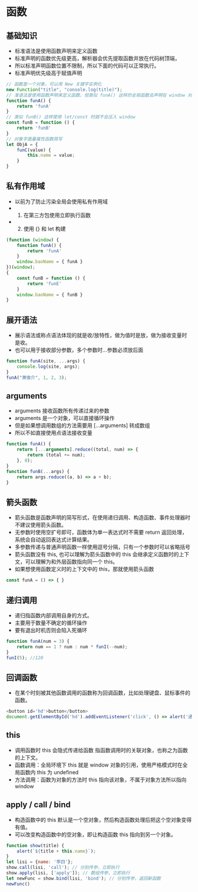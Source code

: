 # 函数

## 基础知识

* 标准语法是使用函数声明来定义函数
* 标准声明的函数优先级更高，解析器会优先提取函数并放在代码树顶端，
* 所以标准声明函数位置不限制，所以下面的代码可以正常执行。
* 标准声明优先级高于赋值声明

```javascript
// 函数是一个对象，可以用 New 关键字实例化
new Function("title", "console.log(title)");
// 准语法是使用函数声明来定义函数，但类似 funA() 这样的全局函数会声明在 window 对象中
function funA() {
    return 'funA'
}
// 类似 funB() 这样使用 let/const 时就不会压入 window
const funB = function () {
    return 'funB'
}
// 对象字面量属性函数简写
let ObjA = {
    funC(value) {
        this.name = value;
    }
}
```

## 私有作用域

* 以前为了防止污染全局会使用私有作用域
* 1. 在第三方包使用立即执行函数
* 2. 使用 {} 和 let 构建

```javascript
(function (window) {
    function funA() {
        return 'funA'
    }
    window.baoName = { funA }
})(window);
{
    const funB = function () {
        return 'funE'
    }
    window.baoName = { funB }
}
```

## 展开语法

* 展示语法或称点语法体现的就是收/放特性，做为值时是放，做为接收变量时是收。
* 也可以用于接收部分参数，多个参数时...参数必须放后面

```javascript
function funA(site, ...args) {
    console.log(site, args);
}
funA("萧俊介", 1, 2, 3);
```

## arguments

* arguments 接收函数所有传递过来的参数
* arguments 是一个对象，可以直接循环操作
* 但是如果想调用数组的方法需要用 [...arguments] 转成数组
* 所以不如直接使用点语法接收变量

```javascript
function funA() {
    return [...arguments].reduce((total, num) => {
        return (total += num);
    }, 0);
}
function funB(...args) {
    return args.reduce((a, b) => a + b);
}
```

## 箭头函数

* 箭头函数是函数声明的简写形式，在使用递归调用、构造函数、事件处理器时不建议使用箭头函数。
* 无参数时使用空扩号即可，函数体为单一表达式时不需要 return 返回处理，系统会自动返回表达式计算结果。
* 多参数传递与普通声明函数一样使用逗号分隔，只有一个参数时可以省略括号
* 箭头函数没有 this, 也可以理解为箭头函数中的 this 会继承定义函数时的上下文，可以理解为和外层函数指向同一个 this。
* 如果想使用函数定义时的上下文中的 this，那就使用箭头函数

```javascript
const funA = () => { }
```

## 递归调用

* 递归指函数内部调用自身的方式。
* 主要用于数量不确定的循环操作
* 要有退出时机否则会陷入死循环

```javascript
function funA(num = 3) {
    return num == 1 ? num : num * funI(--num);
}
funI(5); //120
```

## 回调函数

* 在某个时刻被其他函数调用的函数称为回调函数，比如处理键盘、鼠标事件的函数。

```javascript
<button id='hd'>button</button>
document.getElementById('hd').addEventListener('click', () => alert('通过回调函数调用'));
```

## this

* 调用函数时 this 会隐式传递给函数 指函数调用时的关联对象，也称之为函数的上下文。
* 函数调用：全局环境下 this 就是 window 对象的引用，使用严格模式时在全局函数内 this 为 undefined
* 方法调用：函数为对象的方法时 this 指向该对象，不属于对象方法所以指向 window

## apply / call / bind

* 构造函数中的 this 默认是一个空对象，然后构造函数处理后把这个空对象变得有值。
* 可以改变构造函数中的空对象，即让构造函数 this 指向到另一个对象。

```javascript
function show(title) {
    alert(`${title + this.name}`);
}
let lisi = {name: '李四'};
show.call(lisi, 'call'); // 分别传参，立即执行 
show.apply(lisi, ['apply']); // 数组传参，立即执行
let newFunc = show.bind(lisi, 'bind'); // 分别传参，返回新函数
newFunc()
```
